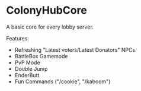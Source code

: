 # ColonyHubCore
A basic core for every lobby server.

Features:
  - Refreshing "Latest voters/Latest Donators" NPCs
  - BattleBox Gamemode
  - PvP Mode
  - Double Jump
  - EnderButt
  - Fun Commands ("/cookie", "/kaboom")
